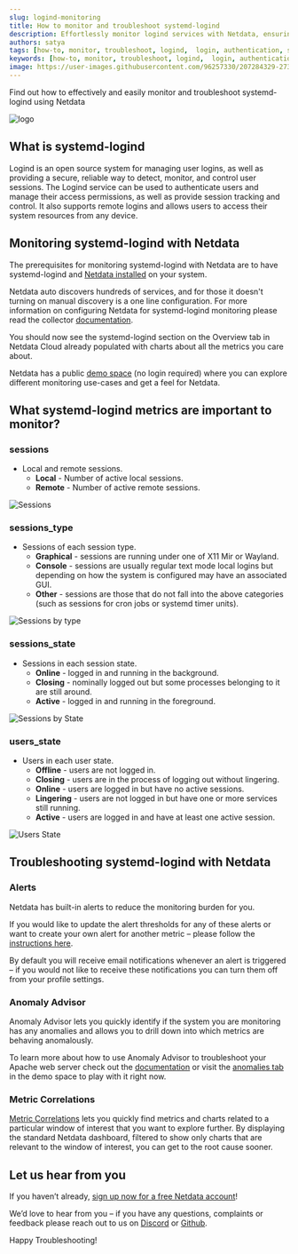 ```yaml
---
slug: logind-monitoring
title: How to monitor and troubleshoot systemd-logind
description: Effortlessly monitor logind services with Netdata, ensuring smooth and secure user authentication for your Linux system. Visit our blog today for more.
authors: satya
tags: [how-to, monitor, troubleshoot, logind,  login, authentication, security]
keywords: [how-to, monitor, troubleshoot, logind,  login, authentication, security]
image: https://user-images.githubusercontent.com/96257330/207284329-273076e5-c092-45ab-a771-7b99cc50a15b.png
---
```


Find out how to effectively and easily monitor and troubleshoot systemd-logind using Netdata

![logo](https://user-images.githubusercontent.com/96257330/207284329-273076e5-c092-45ab-a771-7b99cc50a15b.png)

<!--truncate-->

## What is systemd-logind

Logind is an open source system for managing user logins, as well as providing a secure, reliable way to detect, monitor, and control user sessions. The Logind service can be used to authenticate users and manage their access permissions, as well as provide session tracking and control. It also supports remote logins and allows users to access their system resources from any device.

## Monitoring systemd-logind with Netdata

The prerequisites for monitoring systemd-logind with Netdata are to have systemd-logind and [Netdata installed](https://learn.netdata.cloud/docs/cloud/get-started) on your system. 

Netdata auto discovers hundreds of services, and for those it doesn't turning on manual discovery is a one line configuration. For more information on configuring Netdata for systemd-logind monitoring please read the collector [documentation](https://learn.netdata.cloud/docs/agent/collectors/go.d.plugin/modules/logind).

You should now see the systemd-logind section on the Overview tab in Netdata Cloud already populated with charts about all the metrics you care about.

Netdata has a public [demo space](https://app.netdata.cloud/spaces/netdata-demo) (no login required) where you can explore different monitoring use-cases and get a feel for Netdata.

## What systemd-logind metrics are important to monitor?

### sessions

 - Local and remote sessions.
   - **Local** - Number of active local sessions.
   - **Remote** - Number of active remote sessions.

![Sessions](https://user-images.githubusercontent.com/96257330/207290462-0640f27a-a29d-45b1-a240-80e0a02331e2.png)

### sessions_type

 - Sessions of each session type.
   - **Graphical** - sessions are running under one of X11 Mir or Wayland.
   - **Console** - sessions are usually regular text mode local logins but depending on how the system is configured may have an associated GUI.
   - **Other** - sessions are those that do not fall into the above categories (such as sessions for cron jobs or systemd timer units).

![Sessions by type](https://user-images.githubusercontent.com/96257330/207292086-672f7532-bc18-4192-95d7-1aaf2f678dea.png)

### sessions_state

 - Sessions in each session state.
   - **Online** - logged in and running in the background. 
   - **Closing** - nominally logged out but some processes belonging to it are still around. 
   - **Active** - logged in and running in the foreground.

![Sessions by State](https://user-images.githubusercontent.com/96257330/207291344-32d9086d-bec1-4760-8465-65b82bb74444.png)

### users_state

 - Users in each user state.
   - **Offline** - users are not logged in. 
   - **Closing** - users are in the process of logging out without lingering. 
   - **Online** - users are logged in but have no active sessions. 
   - **Lingering** - users are not logged in but have one or more services still running. 
   - **Active** - users are logged in and have at least one active session.

![Users State](https://user-images.githubusercontent.com/96257330/207291764-2280e8ee-dfd1-4bfc-aef5-96b0e1d9c170.png)

## Troubleshooting systemd-logind with Netdata

### Alerts

Netdata has built-in alerts to reduce the monitoring burden for you. 

If you would like to update the alert thresholds for any of these alerts or want to create your own alert for another metric – please follow the [instructions here](https://learn.netdata.cloud/docs/monitor/configure-alarms).

By default you will receive email notifications whenever an alert is triggered – if you would not like to receive these notifications you can turn them off from your profile settings.

### Anomaly Advisor

Anomaly Advisor lets you quickly identify if the system you are monitoring has any anomalies and allows you to drill down into which metrics are behaving anomalously.

To learn more about how to use Anomaly Advisor to troubleshoot your Apache web server check out the [documentation](https://learn.netdata.cloud/docs/cloud/insights/anomaly-advisor) or visit the [anomalies tab](https://app.netdata.cloud/spaces/netdata-demo/rooms/apache/anomalies) in the demo space to play with it right now.

### Metric Correlations 

[Metric Correlations](https://learn.netdata.cloud/docs/cloud/insights/metric-correlations) lets you quickly find metrics and charts related to a particular window of interest that you want to explore further. By displaying the standard Netdata dashboard, filtered to show only charts that are relevant to the window of interest, you can get to the root cause sooner.

## Let us hear from you

If you haven’t already, [sign up now for a free Netdata account](https://app.netdata.cloud/?utm_campaign=technical&utm_source=content&utm_medium=blog&utm_content=logind-monitoring)! 

We’d love to hear from you – if you have any questions, complaints or feedback please reach out to us on [Discord](https://discord.com/invite/mPZ6WZKKG2) or [Github](https://github.com/netdata/netdata/).

Happy Troubleshooting!
